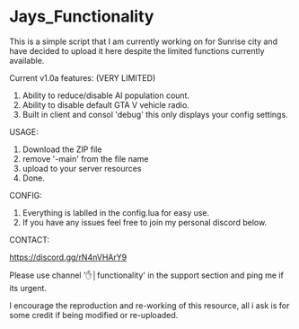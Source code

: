 # Jays_Functionality
This is a simple script that I am currently working on for Sunrise city and have decided to upload it here despite the limited functions currently available. 


Current v1.0a features: (VERY LIMITED)

  1. Ability to reduce/disable AI population count.
  2. Ability to disable default GTA V vehicle radio.
  3. Built in client and consol 'debug' this only displays your config settings.

USAGE:

  1. Download the ZIP file
  2. remove '-main' from the file name
  3. upload to your server resources
  4. Done.

CONFIG:

  1. Everything is lablled in the config.lua for easy use.
  2. If you have any issues feel free to join my personal discord below.

CONTACT:

  https://discord.gg/rN4nVHArY9
  
  Please use channel '✋│functionality' in the support section and ping me if its urgent.
 
 
I encourage the reproduction and re-working of this resource, all i ask is for some credit if being modified or re-uploaded.
